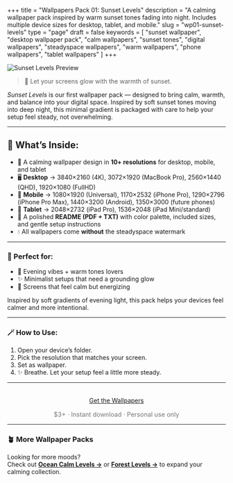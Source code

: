 +++
title = "Wallpapers Pack 01: Sunset Levels"
description = "A calming wallpaper pack inspired by warm sunset tones fading into night. Includes multiple device sizes for desktop, tablet, and mobile."
slug = "wp01-sunset-levels"
type = "page"
draft = false
keywords = [
  "sunset wallpaper", "desktop wallpaper pack", "calm wallpapers",
  "sunset tones", "digital wallpapers", "steadyspace wallpapers",
  "warm wallpapers", "phone wallpapers", "tablet wallpapers"
]
+++

![Sunset Levels Preview](/images/wp01-sunset-levels/sunsetcover.png)

> 🌅 Let your screens glow with the warmth of sunset.

_Sunset Levels_ is our first wallpaper pack — designed to bring calm, warmth, and balance into your digital space. Inspired by soft sunset tones moving into deep night, this minimal gradient is packaged with care to help your setup feel steady, not overwhelming.

---

## 📂 What’s Inside:

- 🌅 A calming wallpaper design in **10+ resolutions** for desktop, mobile, and tablet
- 🖥 **Desktop** → 3840×2160 (4K), 3072×1920 (MacBook Pro), 2560×1440 (QHD), 1920×1080 (FullHD)
- 📱 **Mobile** → 1080×1920 (Universal), 1170×2532 (iPhone Pro), 1290×2796 (iPhone Pro Max), 1440×3200 (Android), 1350×3000 (future phones)
- 📱 **Tablet** → 2048×2732 (iPad Pro), 1536×2048 (iPad Mini/standard)
- 📄 A polished **README (PDF + TXT)** with color palette, included sizes, and gentle setup instructions
- 💧 All wallpapers come **without** the steadyspace watermark

---

### 🧡 Perfect for:

- 🌄 Evening vibes + warm tones lovers
- ✨ Minimalist setups that need a grounding glow
- 🪷 Screens that feel calm but energizing

Inspired by soft gradients of evening light, this pack helps your devices feel calmer and more intentional.

---

### 🪄 How to Use: 

1. Open your device’s folder.
2. Pick the resolution that matches your screen.
3. Set as wallpaper.
4. ✨ Breathe. Let your setup feel a little more steady. 

---  

<div style="text-align: center; margin-top: 2rem;">
  <a class="gumroad-button" href="https://steadyspace.gumroad.com/l/wp01_sunset_levels">Get the Wallpapers</a>
  <p style="font-size: 0.9rem; color: #777;">$3+ · Instant download · Personal use only</p>
</div>

---

### 🪴 More Wallpaper Packs  
Looking for more moods?  
Check out [**Ocean Calm Levels →**](/wp04-ocean-calm-levels) or [**Forest Levels →**](/wp05-forest-levels) to expand your calming collection.  
